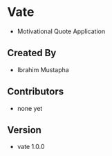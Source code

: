 # Vate
-  Motivational Quote Application

## Created By
- Ibrahim Mustapha 

## Contributors
- none yet

## Version
- vate 1.0.0